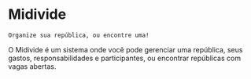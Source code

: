 # Midivide
 ``` Organize sua república, ou encontre uma! ```

O Midivide é um sistema onde você pode gerenciar uma república, seus gastos, responsabilidades e participantes, ou encontrar repúblicas com vagas abertas.
